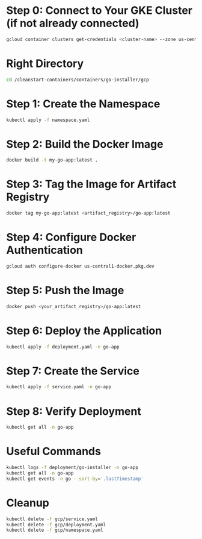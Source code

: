# Step 0: Connect to Your GKE Cluster (if not already connected)
```bash
gcloud container clusters get-credentials <cluster-name> --zone us-central1-a
```
# Right Directory
```bash
cd /cleanstart-containers/containers/go-installer/gcp
```

# Step 1: Create the Namespace
```bash
kubectl apply -f namespace.yaml
```

# Step 2: Build the Docker Image
```bash
docker build -t my-go-app:latest .
```

# Step 3: Tag the Image for Artifact Registry
```bash
docker tag my-go-app:latest <artifact_registry>/go-app:latest
```

# Step 4: Configure Docker Authentication
```bash
gcloud auth configure-docker us-central1-docker.pkg.dev
```

# Step 5: Push the Image
```bash
docker push <your_artifact_registry>/go-app:latest
```

# Step 6: Deploy the Application
```bash
kubectl apply -f deployment.yaml -n go-app
```

# Step 7: Create the Service
```bash
kubectl apply -f service.yaml -n go-app
```

# Step 8: Verify Deployment
```bash
kubectl get all -n go-app
```

# Useful Commands
```bash
kubectl logs -f deployment/go-installer -n go-app
kubectl get all -n go-app
kubectl get events -n go --sort-by='.lastTimestamp'
```

# Cleanup
```bash
kubectl delete -f gcp/service.yaml
kubectl delete -f gcp/deployment.yaml
kubectl delete -f gcp/namespace.yaml

```
